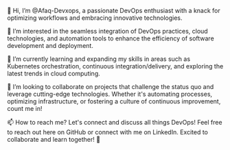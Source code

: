 👋 Hi, I’m @Afaq-Devxops, a passionate DevOps enthusiast with a knack for optimizing workflows and embracing innovative technologies.

👀 I’m interested in the seamless integration of DevOps practices, cloud technologies, and automation tools to enhance the efficiency of software development and deployment.

🌱 I’m currently learning and expanding my skills in areas such as Kubernetes orchestration, continuous integration/delivery, and exploring the latest trends in cloud computing.

💞️ I’m looking to collaborate on projects that challenge the status quo and leverage cutting-edge technologies. Whether it's automating processes, optimizing infrastructure, or fostering a culture of continuous improvement, count me in!

📫 How to reach me? Let's connect and discuss all things DevOps! Feel free to reach out here on GitHub or connect with me on LinkedIn. Excited to collaborate and learn together! 🚀
